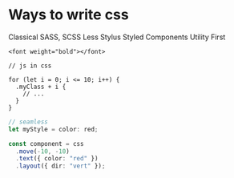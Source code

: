# Ways to write css

Classical
SASS, SCSS
Less
Stylus
Styled Components
Utility First

```tsx
<font weight="bold"></font>
```

```
// js in css

for (let i = 0; i <= 10; i++) {
  .myClass + i {
    // ...
  }
}
```

```ts
// seamless
let myStyle = color: red;
```

```ts
const component = css
  .move(-10, -10)
  .text({ color: "red" })
  .layout({ dir: "vert" });
```
